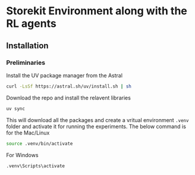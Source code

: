 # Storekit Environment along with the RL agents

## Installation


### Preliminaries 

Install the UV package manager from the Astral 
  
```bash 
curl -LsSf https://astral.sh/uv/install.sh | sh
```


Download the repo and install the relavent libraries 

```bash
uv sync
```
This will download all the packages and create a vritual environment `.venv` folder and activate it for running the experiments. The below command is for the Mac/Linux 

```bash
source .venv/bin/activate
```

For Windows 

```bash
.venv\Scripts\activate
```

